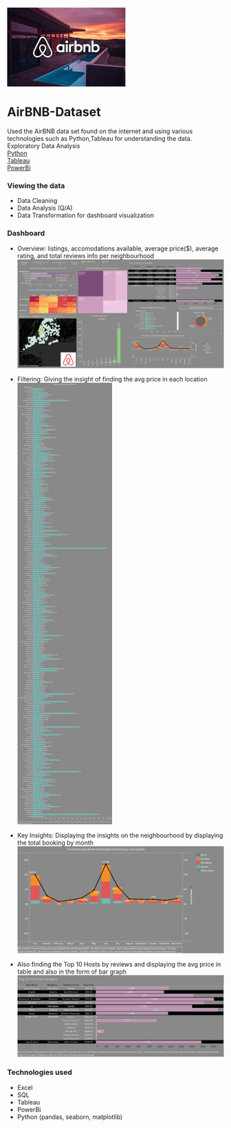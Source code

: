 ![](screenshots/airbnb.jpeg)
<br/>
# AirBNB-Dataset
Used the AirBNB data set found on the internet and using various technologies such as Python,Tableau for understanding the data.
Exploratory Data Analysis<br/>
[Python](https://github.com/ab39912/AirBNB-Dataset/blob/main/python/AirBNB.ipynb) <br/>
[Tableau](https://github.com/ab39912/AirBNB-Dataset/tree/main/tableau) <br/>
[PowerBi](https://github.com/ab39912/AirBNB-Dataset/blob/main/PowerBi/airbnb.pbix) <br/>

### Viewing the data<br/>
* Data Cleaning
* Data Analysis (Q/A)
* Data Transformation for dashboard visualization<br/>

### Dashboard<br/>
* Overview: listings, accomodations available, average price($), average rating, and total reviews info per neighbourhood<br/>
![](screenshots/Dashboard.png)</br>

* Filtering: Giving the insight of finding the avg price in each location<br/>
![](screenshots/Sheet7.png)</br>

* Key Insights: Displaying the insights on the neighbourhood by displaying the total booking by month <br/>
![](screenshots/Sheet2.png)</br>

 * Also finding the Top 10 Hosts by reviews and displaying the avg price in table and also in the form of bar graph
  ![](screenshots/Sheet13.png)</br>

  ### Technologies used<br/>
* Excel
* SQL 
* Tableau
* PowerBi
* Python (pandas, seaborn, matplotlib)
